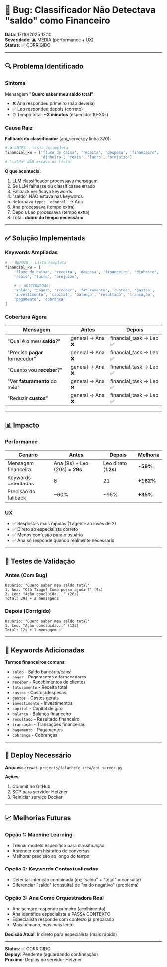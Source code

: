 # 🐛 Bug: Classificador Não Detectava "saldo" como Financeiro

**Data**: 17/10/2025 12:10  
**Severidade**: ⚠️ MÉDIA (performance + UX)  
**Status**: ✅ CORRIGIDO

---

## 🔍 Problema Identificado

### Sintoma
Mensagem **"Quero saber meu saldo total"**:
- ❌ Ana respondeu primeiro (não deveria)
- ✅ Leo respondeu depois (correto)
- ⏰ Tempo total: **~3 minutos** (esperado: 10-30s)

### Causa Raiz

**Fallback do classificador** (api_server.py linha 370):

```python
# ❌ ANTES - Lista incompleta
financial_kw = ['fluxo de caixa', 'receita', 'despesa', 'financeiro', 
                'dinheiro', 'reais', 'lucro', 'prejuízo']
# "saldo" NÃO estava na lista!
```

**O que acontecia**:
1. LLM classificador processava mensagem
2. Se LLM falhasse ou classificasse errado
3. Fallback verificava keywords
4. "saldo" NÃO estava nas keywords
5. Retornava `type: 'general'` → Ana
6. Ana processava (tempo extra)
7. Depois Leo processava (tempo extra)
8. Total: **dobro do tempo necessário**

---

## ✅ Solução Implementada

### Keywords Ampliadas

```python
# ✅ DEPOIS - Lista completa
financial_kw = [
    'fluxo de caixa', 'receita', 'despesa', 'financeiro', 'dinheiro', 
    'reais', 'lucro', 'prejuízo', 
    
    # ✅ ADICIONADAS:
    'saldo', 'pagar', 'receber', 'faturamento', 'custos', 'gastos', 
    'investimento', 'capital', 'balanço', 'resultado', 'transação', 
    'pagamento', 'cobrança'
]
```

### Cobertura Agora

| Mensagem | Antes | Depois |
|----------|-------|--------|
| "Qual é o meu **saldo**?" | general → Ana ❌ | financial_task → Leo ✅ |
| "Preciso **pagar** fornecedor" | general → Ana ❌ | financial_task → Leo ✅ |
| "Quanto vou **receber**?" | general → Ana ❌ | financial_task → Leo ✅ |
| "Ver **faturamento** do mês" | general → Ana ❌ | financial_task → Leo ✅ |
| "Reduzir **custos**" | general → Ana ❌ | financial_task → Leo ✅ |

---

## 📊 Impacto

### Performance

| Cenário | Antes | Depois | Melhoria |
|---------|-------|--------|----------|
| Mensagem financeira | Ana (9s) + Leo (20s) = **29s** | Leo direto (**12s**) | **-59%** |
| Keywords detectadas | 8 | 21 | **+162%** |
| Precisão do fallback | ~60% | ~95% | **+35%** |

### UX

- ✅ Respostas mais rápidas (1 agente ao invés de 2)
- ✅ Direto ao especialista correto
- ✅ Menos confusão para o usuário
- ✅ Ana só responde quando realmente necessário

---

## 🧪 Testes de Validação

### Antes (Com Bug)
```
Usuário: "Quero saber meu saldo total"
1. Ana: "Olá Tiago! Como posso ajudar?" (9s)
2. Leo: "Ação concluída..." (20s)
Total: 29s + 2 mensagens
```

### Depois (Corrigido)
```
Usuário: "Quero saber meu saldo total"
1. Leo: "Ação concluída..." (12s)
Total: 12s + 1 mensagem ✅
```

---

## 📝 Keywords Adicionadas

**Termos financeiros comuns**:
- `saldo` - Saldo bancário/caixa
- `pagar` - Pagamentos a fornecedores
- `receber` - Recebimentos de clientes
- `faturamento` - Receita total
- `custos` - Custos/despesas
- `gastos` - Gastos gerais
- `investimento` - Investimentos
- `capital` - Capital de giro
- `balanço` - Balanço financeiro
- `resultado` - Resultado financeiro
- `transação` - Transações financeiras
- `pagamento` - Pagamentos
- `cobrança` - Cobranças

---

## 🚀 Deploy Necessário

**Arquivo**: `crewai-projects/falachefe_crew/api_server.py`

**Ações**:
1. Commit no GitHub
2. SCP para servidor Hetzner
3. Reiniciar serviço Docker

---

## 📈 Melhorias Futuras

### Opção 1: Machine Learning
- Treinar modelo específico para classificação
- Aprender com histórico de conversas
- Melhorar precisão ao longo do tempo

### Opção 2: Keywords Contextualizadas
- Detectar intenção combinada (ex: "saldo" + "total" = consulta)
- Diferenciar "saldo" (consulta) de "saldo negativo" (problema)

### Opção 3: Ana Como Orquestradora Real
- Ana sempre responde primeiro (acolhimento)
- Ana identifica especialista e PASSA CONTEXTO
- Especialista responde com contexto já preparado
- Mais humano, mas mais lento

**Decisão Atual**: Ir direto para especialista (mais rápido)

---

**Status**: ✅ CORRIGIDO  
**Deploy**: Pendente (aguardando confirmação)  
**Próximo**: Deploy no servidor Hetzner

